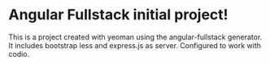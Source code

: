 # Angular Fullstack initial project!

This is a project created with yeoman using the angular-fullstack generator. It includes bootstrap less and express.js as server. Configured to work with codio.
